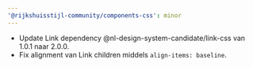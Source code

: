 ```yaml
---
'@rijkshuisstijl-community/components-css': minor
---
```


- Update Link dependency @nl-design-system-candidate/link-css van 1.0.1 naar 2.0.0.
- Fix alignment van Link children middels `align-items: baseline`.
